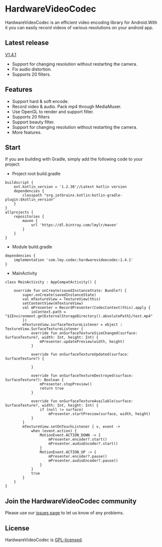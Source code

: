 # HardwareVideoCodec
HardwareVideoCodec is an efficient video encoding library for Android.With it you can easily record videos of various resolutions on your android app.

## Latest release
[V1.4.1](https://github.com/lmylr/HardwareVideoCodec/releases/tag/v1.4.1)

* Support for changing resolution without restarting the camera.
* Fix audio distortion.
* Supports 20 filters.

## Features
* Support hard & soft encode.
* Record video & audio. Pack mp4 through MediaMuxer.
* Use OpenGL to render and support filter.
* Supports 20 filters
* Support beauty filter.
* Support for changing resolution without restarting the camera.
* More features.

## Start
If you are building with Gradle, simply add the following code to your project:
* Project root build.gradle
```
buildscript {
    ext.kotlin_version = '1.2.30'//Latest kotlin version
    dependencies {
        classpath "org.jetbrains.kotlin:kotlin-gradle-plugin:$kotlin_version"
    }
}
allprojects {
    repositories {
        maven {
            url 'https://dl.bintray.com/lmylr/maven'
        }
    }
}
```
* Module build.gradle
```
dependencies {
    implementation 'com.lmy.codec:hardwarevideocodec:1.4.1'
}
```
* MainActivity
```
class MainActivity : AppCompatActivity() {

    override fun onCreate(savedInstanceState: Bundle?) {
        super.onCreate(savedInstanceState)
        val mTextureView = TextureView(this)
        setContentView(mTextureView)
        val mPresenter = RecordPresenter(CodecContext(this).apply {
            ioContext.path = "${Environment.getExternalStorageDirectory().absolutePath}/test.mp4"
        })
        mTextureView.surfaceTextureListener = object : TextureView.SurfaceTextureListener {
            override fun onSurfaceTextureSizeChanged(surface: SurfaceTexture?, width: Int, height: Int) {
                mPresenter.updatePreview(width, height)
            }

            override fun onSurfaceTextureUpdated(surface: SurfaceTexture?) {

            }

            override fun onSurfaceTextureDestroyed(surface: SurfaceTexture?): Boolean {
                mPresenter.stopPreview()
                return true
            }

            override fun onSurfaceTextureAvailable(surface: SurfaceTexture?, width: Int, height: Int) {
                if (null != surface)
                    mPresenter.startPreview(surface, width, height)
            }
        }
        mTextureView.setOnTouchListener { v, event ->
            when (event.action) {
                MotionEvent.ACTION_DOWN -> {
                    mPresenter.encoder?.start()
                    mPresenter.audioEncoder?.start()
                }
                MotionEvent.ACTION_UP -> {
                    mPresenter.encoder?.pause()
                    mPresenter.audioEncoder?.pause()
                }
            }
            true
        }
    }
}
```
## Join the HardwareVideoCodec community
Please use our [issues page](https://github.com/lmylr/HardwareVideoCodec/issues) to let us know of any problems.

## License
HardwareVideoCodec is [GPL-licensed](https://github.com/lmylr/HardwareVideoCodec/tree/master/LICENSE).